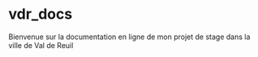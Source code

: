 # vdr_docs
Bienvenue sur la documentation en ligne de mon projet de stage dans la ville de Val de Reuil
